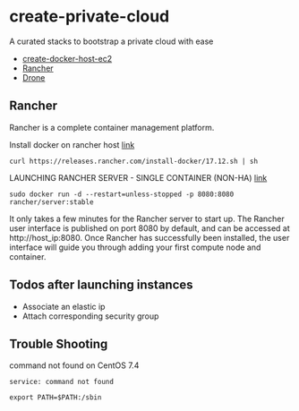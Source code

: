 # create-private-cloud

A curated stacks to bootstrap a private cloud with ease

- [create-docker-host-ec2](create-docker-host-ec2)
- [Rancher](#rancher)
- [Drone](drone)

## Rancher

Rancher is a complete container management platform.

Install docker on rancher host [link](http://rancher.com/docs/rancher/v1.6/en/hosts/#supported-docker-versions)

```
curl https://releases.rancher.com/install-docker/17.12.sh | sh
```

LAUNCHING RANCHER SERVER - SINGLE CONTAINER (NON-HA) [link](http://rancher.com/docs/rancher/v1.6/en/installing-rancher/installing-server/)

```
sudo docker run -d --restart=unless-stopped -p 8080:8080 rancher/server:stable
```

It only takes a few minutes for the Rancher server to start up. The Rancher user interface is published on port 8080 by default, and can be accessed at http://host_ip:8080. Once Rancher has successfully been installed, the user interface will guide you through adding your first compute node and container.

## Todos after launching instances

- Associate an elastic ip
- Attach corresponding security group


## Trouble Shooting

command not found on CentOS 7.4
```
service: command not found
```

```
export PATH=$PATH:/sbin
```
